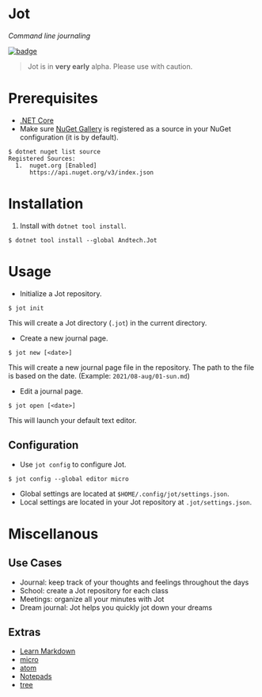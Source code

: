 # Jot

*Command line journaling*

[![badge](https://img.shields.io/github/v/tag/andtechstudios/jot?label=nuget)](https://gitlab.com/andtech/pkg/-/packages?search[]=jot)

> Jot is in **very early** alpha. Please use with caution.

# Prerequisites
* [.NET Core](https://docs.microsoft.com/en-us/dotnet/core/tools/global-tools)
* Make sure [NuGet Gallery](https://nuget.org) is registered as a source in your NuGet configuration (it is by default).

```shell
$ dotnet nuget list source
Registered Sources:
  1.  nuget.org [Enabled]
      https://api.nuget.org/v3/index.json
```

# Installation
1. Install with `dotnet tool install`.
```
$ dotnet tool install --global Andtech.Jot
```

# Usage
* Initialize a Jot repository.
```
$ jot init
```
This will create a Jot directory (`.jot`) in the current directory.

* Create a new journal page.
```
$ jot new [<date>]
```
This will create a new journal page file in the repository. The path to the file is based on the date. (Example: `2021/08-aug/01-sun.md`)

* Edit a journal page.
```
$ jot open [<date>]
```
This will launch your default text editor.

## Configuration
* Use `jot config` to configure Jot.
```
$ jot config --global editor micro
```

* Global settings are located at `$HOME/.config/jot/settings.json`.
* Local settings are located in your Jot repository at `.jot/settings.json`.

# Miscellanous
## Use Cases
* Journal: keep track of your thoughts and feelings throughout the days
* School: create a Jot repository for each class
* Meetings: organize all your minutes with Jot
* Dream journal: Jot helps you quickly jot down your dreams

## Extras
* [Learn Markdown](https://www.markdowntutorial.com/)
* [micro](https://micro-editor.github.io/)
* [atom](https://atom.io/)
* [Notepads](https://www.notepadsapp.com/)
* [tree](https://linux.die.net/man/1/tree)

